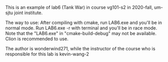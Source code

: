 This is an example of lab6 (Tank War) in course vg101-s2 in 2020-fall, um-sjtu joint institute.

The way to use: After compiling with cmake, run LAB6.exe and you'll be in normal mode. Run LAB6.exe -r with terminal and you'll be in race mode. Note that the "LAB6.exe" in "cmake-build-debug" may not be available.
Clion is recommended to use.

The author is wonderwind271, while the instructor of the course who is responsible for this lab is kevin-wang-2
